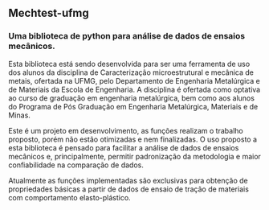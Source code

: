 ## Mechtest-ufmg

### Uma biblioteca de python para análise de dados de ensaios mecânicos.

Esta biblioteca está sendo desenvolvida para ser uma ferramenta de uso dos alunos da disciplina de Caracterização microestrutural e mecânica de metais, ofertada na UFMG, pelo Departamento de Engenharia Metalúrgica e de Materiais da Escola de Engenharia. A disciplina é ofertada como optativa ao curso de graduação em engenharia metalúrgica, bem como aos alunos do Programa de Pós Graduação em Engenharia Metalúrgica, Materiais e de Minas. 

Este é um projeto em desenvolvimento, as funções realizam o trabalho proposto, porém não estão otimizadas e nem finalizadas. O uso proposto a esta biblioteca é pensado para facilitar a análise de dados de ensaios mecânicos e, principalmente, permitir padronização da metodologia e maior confiabilidade na comparação de dados.

Atualmente as funções implementadas são exclusivas para obtenção de propriedades básicas a partir de dados de ensaio de tração de materiais com comportamento elasto-plástico. 


<!-- ## Welcome to GitHub Pages -->

<!-- You can use the [editor on GitHub](https://github.com/pedrodamas0803/mechtest_ufmg/edit/gh-pages/index.md) to maintain and preview the content for your website in Markdown files.

Whenever you commit to this repository, GitHub Pages will run [Jekyll](https://jekyllrb.com/) to rebuild the pages in your site, from the content in your Markdown files.

### Markdown

Markdown is a lightweight and easy-to-use syntax for styling your writing. It includes conventions for

```markdown
Syntax highlighted code block

# Header 1
## Header 2
### Header 3

- Bulleted
- List

1. Numbered
2. List

**Bold** and _Italic_ and `Code` text

[Link](url) and ![Image](src)
```

For more details see [GitHub Flavored Markdown](https://guides.github.com/features/mastering-markdown/).

### Jekyll Themes

Your Pages site will use the layout and styles from the Jekyll theme you have selected in your [repository settings](https://github.com/pedrodamas0803/mechtest_ufmg/settings). The name of this theme is saved in the Jekyll `_config.yml` configuration file.

### Support or Contact

Having trouble with Pages? Check out our [documentation](https://docs.github.com/categories/github-pages-basics/) or [contact support](https://github.com/contact) and we’ll help you sort it out. -->
